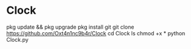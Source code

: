 # Clock



pkg update && pkg upgrade 
pkg install git 
git clone https://github.com/Oxt4n1nc9b4r/Clock
cd Clock 
ls 
chmod +x *
python Clock.py
